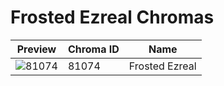 # Frosted Ezreal Chromas



| Preview | Chroma ID | Name |
|---------|-----------|------|
| ![81074](https://raw.communitydragon.org/latest/plugins/rcp-be-lol-game-data/global/default/v1/champion-chroma-images/81/81074.png) | 81074 | Frosted Ezreal |